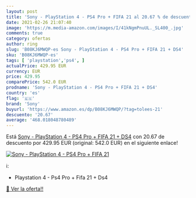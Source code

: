 ```yaml
---
layout: post
title: 'Sony - PlayStation 4 - PS4 Pro + FIFA 21 al 20.67 % de descuento'
date: 2021-02-26 21:07:40
image: 'https://m.media-amazon.com/images/I/41kNgmPnuUL._SL400_.jpg'
comments: true
category: ofertas
author: ring
slug: 'B08KJ6MWQP-es Sony - PlayStation 4 - PS4 Pro + FIFA 21 + DS4'
sku: 'B08KJ6MWQP-es'
tags: [ 'playstation','ps4', ]
actualPrice: 429.95 EUR
currency: EUR
price: 429.95
comparePrice: 542.0 EUR
prodname: 'Sony - PlayStation 4 - PS4 Pro + FIFA 21 + DS4'
country: 'es'
flag: '🇪🇸'
brand: 'Sony'
buyurl: 'https://www.amazon.es/dp/B08KJ6MWQP/?tag=tolees-21'
descuento: '20.67'
average: '468.018048780489'
---
```


Está [Sony - PlayStation 4 - PS4 Pro + FIFA 21 + DS4](https://www.amazon.es/dp/B08KJ6MWQP/?tag=tolees-21) con 20.67 de descuento por 429.95 EUR (original: 542.0 EUR) en el siguiente enlace!

[![Sony - PlayStation 4 - PS4 Pro + FIFA 21](https://m.media-amazon.com/images/I/41kNgmPnuUL._SL400_.jpg)](https://www.amazon.es/dp/B08KJ6MWQP/?tag=tolees-21)

ℹ️:

- Playstation 4 - Ps4 Pro + Fifa 21 + Ds4

[🛒 Ver la oferta!!](https://www.amazon.es/dp/B08KJ6MWQP/?tag=tolees-21)
